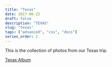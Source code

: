 ```yaml
---
title: "Texas"
date: 2017-06-22
draft: false
description: "TEXAS"
slug: "texas"
tags: ["advanced", "css", "docs"]
series_order: 2
---
```


This is the collection of photos from our Texas trip.

[Texas Album](https://goo.gl/photos/4vuPy3GBsLepXyxA7)
